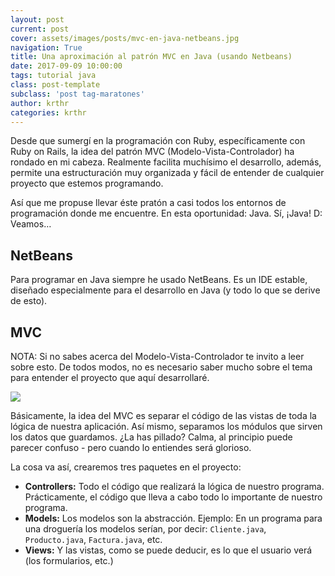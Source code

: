 ```yaml
--- 
layout: post 
current: post 
cover: assets/images/posts/mvc-en-java-netbeans.jpg 
navigation: True 
title: Una aproximación al patrón MVC en Java (usando Netbeans)
date: 2017-09-09 10:00:00 
tags: tutorial java
class: post-template 
subclass: 'post tag-maratones' 
author: krthr 
categories: krthr
---
```


Desde que sumergí en la programación con Ruby, específicamente con Ruby on Rails, la idea del patrón MVC (Modelo-Vista-Controlador) ha rondado en mi cabeza. Realmente facilita muchísimo el desarrollo, además, permite una estructuración muy organizada y fácil de entender de cualquier proyecto que estemos programando.

Así que me propuse llevar éste pratón a casi todos los entornos de programación donde me encuentre. En esta oportunidad: Java. Sí, ¡Java! D: Veamos…

## NetBeans
Para programar en Java siempre he usado NetBeans. Es un IDE estable, diseñado especialmente para el desarrollo en Java (y todo lo que se derive de esto).

## MVC
NOTA: Si no sabes acerca del Modelo-Vista-Controlador te invito a leer sobre esto. De todos modos, no es necesario saber mucho sobre el tema para entender el proyecto que aquí desarrollaré.

![](https://basicsofwebdevelopment.files.wordpress.com/2015/01/mvc_role_diagram.png)

Básicamente, la idea del MVC es separar el código de las vistas de toda la lógica de nuestra aplicación. Así mismo, separamos los módulos que sirven los datos que guardamos. ¿La has pillado? Calma, al principio puede parecer confuso - pero cuando lo entiendes será glorioso.

La cosa va así, crearemos tres paquetes en el proyecto:

- **Controllers:** Todo el código que realizará la lógica de nuestro programa. Prácticamente, el código que lleva a cabo todo lo importante de nuestro programa.
- **Models:** Los modelos son la abstracción. Ejemplo: En un programa para una droguería los modelos serían, por decir: `Cliente.java`, `Producto.java`, `Factura.java`, etc.
- **Views:** Y las vistas, como se puede deducir, es lo que el usuario verá (los formularios, etc.)